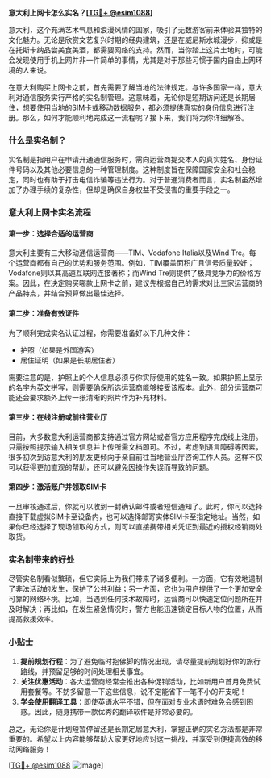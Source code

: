 **意大利上网卡怎么实名？[[TG💪+ @esim1088](https://t.me/s/esim1088)]**

意大利，这个充满艺术气息和浪漫风情的国家，吸引了无数游客前来体验其独特的文化魅力。无论是欣赏文艺复兴时期的经典建筑，还是在威尼斯水城漫步，抑或是在托斯卡纳品尝美食美酒，都需要网络的支持。然而，当你踏上这片土地时，可能会发现使用手机上网并非一件简单的事情，尤其是对于那些习惯于国内自由上网环境的人来说。

在意大利购买上网卡之前，首先需要了解当地的法律规定。与许多国家一样，意大利对通信服务实行严格的实名制管理。这意味着，无论你是短期访问还是长期居住，想要使用当地的SIM卡或移动数据服务，都必须提供真实的身份信息进行注册。那么，如何才能顺利地完成这一流程呢？接下来，我们将为你详细解答。

### 什么是实名制？

实名制是指用户在申请开通通信服务时，需向运营商提交本人的真实姓名、身份证件号码以及其他必要信息的一种管理制度。这种制度旨在保障国家安全和社会稳定，同时也有助于打击电信诈骗等违法行为。对于普通消费者而言，实名制虽然增加了办理手续的复杂性，但却是确保自身权益不受侵害的重要手段之一。

### 意大利上网卡实名流程

#### 第一步：选择合适的运营商
意大利主要有三大移动通信运营商——TIM、Vodafone Italia以及Wind Tre。每个运营商都有自己的优势和服务范围。例如，TIM覆盖面积广且信号质量较好；Vodafone则以其高速互联网连接著称；而Wind Tre则提供了极具竞争力的价格方案。因此，在决定购买哪款上网卡之前，建议先根据自己的需求对比三家运营商的产品特点，并结合预算做出最佳选择。

#### 第二步：准备有效证件
为了顺利完成实名认证过程，你需要准备好以下几种文件：
- 护照（如果是外国游客）
- 居住证明（如果是长期居住者）

需要注意的是，护照上的个人信息必须与你实际使用的姓名一致。如果护照上显示的名字为英文拼写，则需要确保所选运营商能够接受该版本。此外，部分运营商可能还会要求额外上传一张清晰的照片作为补充材料。

#### 第三步：在线注册或前往营业厅
目前，大多数意大利运营商都支持通过官方网站或者官方应用程序完成线上注册。只需按照提示输入相关信息并上传所需文档即可。不过，考虑到语言障碍等因素，很多初次到访意大利的朋友更倾向于亲自前往当地营业厅咨询工作人员。这样不仅可以获得更加直观的帮助，还可以避免因操作失误而导致的问题。

#### 第四步：激活账户并领取SIM卡
一旦审核通过后，你就可以收到一封确认邮件或者短信通知了。此时，你可以选择直接下载虚拟SIM卡至设备内，也可以选择邮寄实体SIM卡至指定地址。当然，如果你已经选择了现场领取的方式，则可以直接携带相关凭证到最近的授权经销商处取货。

### 实名制带来的好处

尽管实名制看似繁琐，但它实际上为我们带来了诸多便利。一方面，它有效地遏制了非法活动的发生，保护了公共利益；另一方面，它也为用户提供了一个更加安全可靠的网络环境。比如，当遇到任何技术故障时，运营商可以快速定位问题所在并及时解决；再比如，在发生紧急情况时，警方也能迅速锁定目标人物的位置，从而提高救援效率。

### 小贴士

1. **提前规划行程**：为了避免临时抱佛脚的情况出现，请尽量提前规划好你的旅行路线，并预留足够的时间处理相关事宜。
2. **关注优惠活动**：各大运营商经常会推出各种促销活动，比如新用户首月免费试用套餐等。不妨多留意一下这些信息，说不定能省下一笔不小的开支呢！
3. **学会使用翻译工具**：即使英语水平不错，但在面对专业术语时难免会感到困惑。因此，随身携带一款优秀的翻译软件是非常必要的。

总之，无论你是计划短暂停留还是长期定居意大利，掌握正确的实名方法都是非常重要的。希望以上内容能够帮助大家更好地应对这一挑战，并享受到便捷高效的移动网络服务！

[[TG💪+ @esim1088](https://t.me/s/esim1088) ![Image](https://i.postimg.cc/4NQfJmqS/Snipaste-2025-05-13-00-14-12.png)]